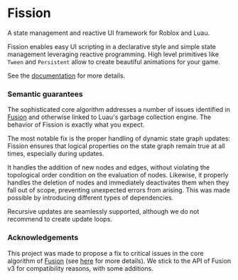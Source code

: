 # Fission

A state management and reactive UI framework for Roblox and Luau.

Fission enables easy UI scripting in a declarative style and simple state management leveraging reactive programming. High level primitives like `Tween` and `Persistent` allow to create beautiful animations for your game.

See the [documentation](https://soontm) for more details.

### Semantic guarantees

The sophisticated core algorithm addresses a number of issues identified in [Fusion](https://github.com/dphfox/Fusion) and otherwise linked to Luau's garbage collection engine. The behavior of Fission is exactly what you expect.

The most notable fix is the proper handling of dynamic state graph updates: Fission ensures that logical properties on the state graph remain true at all times, especially during updates.

It handles the addition of new nodes and edges, without violating the topological order condition on the evaluation of nodes. Likewise, it properly handles the deletion of nodes and immediately deactivates them when they fall out of scope, preventing unexpected errors from arising. This was made possible by introducing different types of dependencies.

Recursive updates are seamlessly supported, although we do not recommend to create update loops.

### Acknowledgements

This project was made to propose a fix to critical issues in the core algorithm of [Fusion](https://github.com/dphfox/Fusion) (see [here](https://github.com/dphfox/Fusion/issues/270) for more details). We stick to the API of Fusion v3 for compatibility reasons, with some additions.